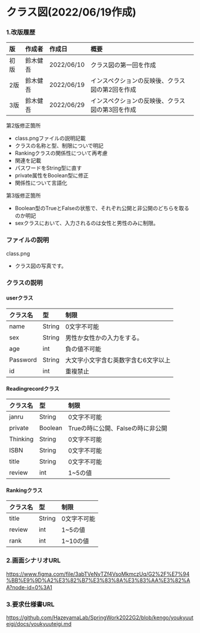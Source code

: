 # クラス図(2022/06/19作成)

### 1.改版履歴
|版|作成者|作成日|概要|
|:--|:--|:--|:--|
|初版|鈴木健吾|2022/06/10|クラス図の第一回を作成|
|2版|鈴木健吾|2022/06/19|インスペクションの反映後、クラス図の第2回を作成|  
|3版|鈴木健吾|2022/06/29|インスペクションの反映後、クラス図の第3回を作成|  


第2版修正箇所  
- class.pngファイルの説明記載
- クラスの名称と型、制限についで明記
- Rankingクラスの関係性について再考慮  
-  関連を記載  
- パスワードをString型に直す
- private属性をBoolean型に修正　  
- 関係性について言語化

第3版修正箇所  
- Boolean型のTrueとFalseの状態で、それぞれ公開と非公開のどちらを取るのか明記
- sexクラスにおいて、入力されるのは女性と男性のみに制限。  

  

### ファイルの説明  
class.png
- クラス図の写真です。  

### クラスの説明  
#### userクラス  
|クラス名|型|制限|
|:--|:--|:--|
|name|String|0文字不可能|
|sex|String|男性か女性かの入力をする。|
|age|int|負の値不可能|
|Password|String|大文字小文字含む英数字含む6文字以上|
|id|int|重複禁止|  


#### Readingrecordクラス  
|クラス名|型|制限|
|:--|:--|:--|
|janru|String|0文字不可能|
|private|Boolean|Trueの時に公開、Falseの時に非公開|
|Thinking|String|0文字不可能|
|ISBN|String|0文字不可能|
|title|String|0文字不可能|
|review|int|1~5の値|  


#### Rankingクラス  
|クラス名|型|制限|
|:--|:--|:--|
|title|String|0文字不可能|
|review|int|1~5の値|
|rank|int|1~10の値|  





### 2.画面シナリオURL  
https://www.figma.com/file/3abTVeNyTZf4VsoMkmczUq/G2%2F%E7%94%BB%E9%9D%A2%E3%82%B7%E3%83%8A%E3%83%AA%E3%82%AA?node-id=0%3A1
　
    
### 3.要求仕様書URL  
https://github.com/HazeyamaLab/SpringWork2022G2/blob/kengo/youkyuuteigi/docs/youkyuuteigi.md